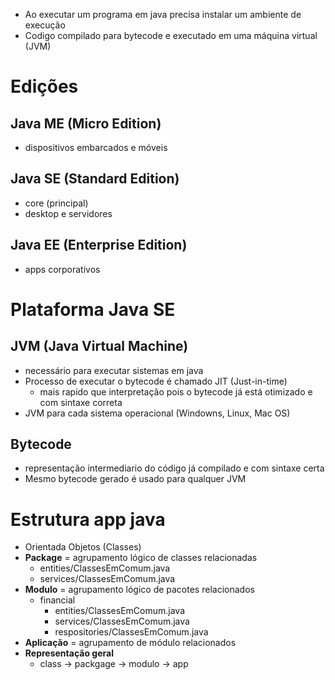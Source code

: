 - Ao executar um programa em java precisa instalar um ambiente de execução
- Codigo compilado para bytecode e executado em uma máquina virtual (JVM)
# Edições
## Java ME (Micro Edition)
- dispositivos embarcados e móveis
## Java SE (Standard Edition)
- core (principal)
- desktop e servidores
## Java EE (Enterprise Edition)
- apps corporativos

# Plataforma Java SE
## JVM (Java Virtual Machine)
- necessário para executar sistemas em java
- Processo de executar o bytecode é chamado JIT (Just-in-time)
  - mais rapido que interpretação pois o bytecode já está otimizado e com sintaxe correta
- JVM para cada sistema operacional (Windowns, Linux, Mac OS)

## Bytecode
- representação intermediario do código já compilado e com sintaxe certa
- Mesmo bytecode gerado é usado para qualquer JVM

# Estrutura app java
- Orientada Objetos (Classes)
- **Package** = agrupamento lógico de classes relacionadas
  - entities/ClassesEmComum.java
  - services/ClassesEmComum.java
- **Modulo** = agrupamento lógico de pacotes relacionados
  - financial
    - entities/ClassesEmComum.java
    - services/ClassesEmComum.java
    - respositories/ClassesEmComum.java
- **Aplicação** = agrupamento de módulo relacionados
- **Representação geral**
  - class -> packgage -> modulo -> app
